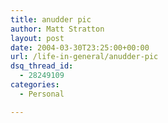 ```yaml
---
title: anudder pic
author: Matt Stratton
layout: post
date: 2004-03-30T23:25:00+00:00
url: /life-in-general/anudder-pic
dsq_thread_id:
  - 28249109
categories:
  - Personal

---
```

